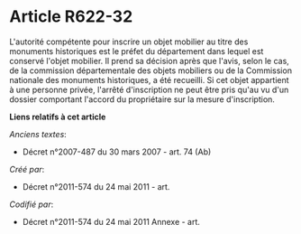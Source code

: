# Article R622-32

L'autorité compétente pour inscrire un objet mobilier au titre des monuments historiques est le préfet du département dans
lequel est conservé l'objet mobilier. Il prend sa décision après que l'avis, selon le cas, de la commission départementale
des objets mobiliers ou de la Commission nationale des monuments historiques, a été recueilli. Si cet objet appartient à une
personne privée, l'arrêté d'inscription ne peut être pris qu'au vu d'un dossier comportant l'accord du propriétaire sur la
mesure d'inscription.

**Liens relatifs à cet article**

_Anciens textes_:

  - Décret n°2007-487 du 30 mars 2007 - art. 74 (Ab)

_Créé par_:

  - Décret n°2011-574 du 24 mai 2011  - art.

_Codifié par_:

  - Décret n°2011-574 du 24 mai 2011 Annexe - art.
